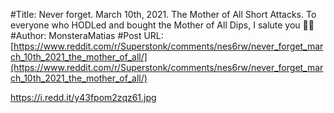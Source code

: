 #Title: Never forget. March 10th, 2021. The Mother of All Short Attacks. To everyone who HODLed and bought the Mother of All Dips, I salute you 👏🙌
#Author: MonsteraMatias
#Post URL: [https://www.reddit.com/r/Superstonk/comments/nes6rw/never_forget_march_10th_2021_the_mother_of_all/](https://www.reddit.com/r/Superstonk/comments/nes6rw/never_forget_march_10th_2021_the_mother_of_all/)


https://i.redd.it/y43fpom2zqz61.jpg
